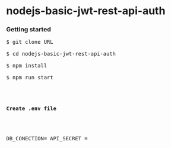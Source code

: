 # nodejs-basic-jwt-rest-api-auth

<h3>Getting started </h3>
<pre>
$ git clone URL <br />
$ cd nodejs-basic-jwt-rest-api-auth<br />
$ npm install<br />
$ npm run start<br />
<br />
<h4>Create .env file </h4>

 
DB_CONECTION=
API_SECRET = 
</pre>
